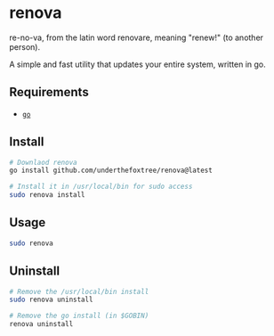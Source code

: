 # renova
re-no-va, from the latin word renovare, meaning "renew!" (to another person).

A simple and fast utility that updates your entire system, written in go.

## Requirements
- [`go`](https://go.dev/)

## Install
```bash
# Downlaod renova
go install github.com/underthefoxtree/renova@latest

# Install it in /usr/local/bin for sudo access
sudo renova install
```

## Usage
```bash
sudo renova
```

## Uninstall
```bash
# Remove the /usr/local/bin install
sudo renova uninstall

# Remove the go install (in $GOBIN)
renova uninstall
```
